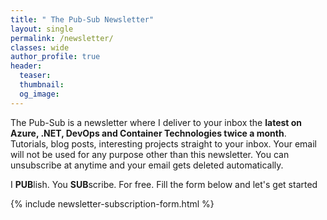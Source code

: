 ```yaml
---
title: " The Pub-Sub Newsletter"
layout: single
permalink: /newsletter/
classes: wide
author_profile: true
header:
  teaser:
  thumbnail:
  og_image:
---
```


The Pub-Sub is a newsletter where I deliver to your inbox the **latest on Azure, .NET, DevOps and Container Technologies twice a month**. Tutorials, blog posts, interesting projects straight to your inbox. Your email will not be used for any purpose other than this newsletter. You can unsubscribe at anytime and your email gets deleted automatically.

I **PUB**lish. You **SUB**scribe. For free. Fill the form below and let's get started

{% include newsletter-subscription-form.html %}